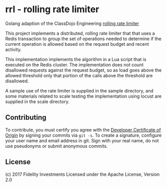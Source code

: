 # rrl - rolling rate limiter

Golang adaption of the ClassDojo Engineering [rolling rate limiter](https://engineering.classdojo.com/blog/2015/02/06/rolling-rate-limiter/)

This project implements a distributed, rolling rate limiter that that
uses a Redis transaction to group the set of operations needed to
determine if the current operation is allowed based on the request
budget and recent activity.

This implementation implements the algorithm in a Lua script that is
executed on the Redis cluster. The implementation does not count 
disallowed requests against the request budget, so as load goes above
the allowed threshold only that portion of the calls above the threshold
are disallowed.

A sample use of the rate limiter is supplied in the sample directory, and 
some materials related to scale testing the implementation using locust
are supplied in the scale directory.

## Contributing

To contribute, you must certify you agree with the [Developer Certificate of Origin](http://developercertificate.org/)
by signing your commits via `git -s`. To create a signature, configure your user name and email address in git.
Sign with your real name, do not use pseudonyms or submit anonymous commits.

## License

(c) 2017 Fidelity Investments
Licensed under the Apache License, Version 2.0